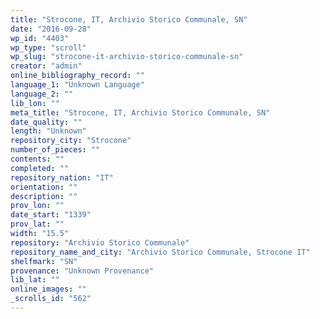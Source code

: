 ```yaml
---
title: "Strocone, IT, Archivio Storico Communale, SN"
date: "2016-09-28"
wp_id: "4403"
wp_type: "scroll"
wp_slug: "strocone-it-archivio-storico-communale-sn"
creator: "admin"
online_bibliography_record: ""
language_1: "Unknown Language"
language_2: ""
lib_lon: ""
meta_title: "Strocone, IT, Archivio Storico Communale, SN"
date_quality: ""
length: "Unknown"
repository_city: "Strocone"
number_of_pieces: ""
contents: ""
completed: ""
repository_nation: "IT"
orientation: ""
description: ""
prov_lon: ""
date_start: "1339"
prov_lat: ""
width: "15.5"
repository: "Archivio Storico Communale"
repository_name_and_city: "Archivio Storico Communale, Strocone IT"
shelfmark: "SN"
provenance: "Unknown Provenance"
lib_lat: ""
online_images: ""
_scrolls_id: "562"
---
```



